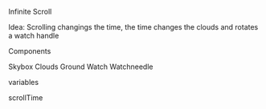 Infinite Scroll

Idea: Scrolling changings the time, the time changes the clouds and rotates a watch handle

Components

Skybox
Clouds
Ground
Watch
  Watchneedle

variables

scrollTime

